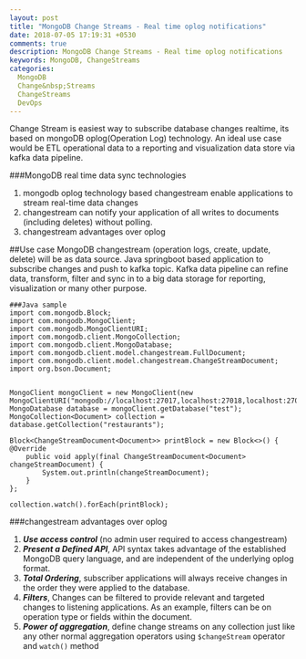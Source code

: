 ```yaml
---
layout: post
title: "MongoDB Change Streams - Real time oplog notifications"
date: 2018-07-05 17:19:31 +0530
comments: true
description: MongoDB Change Streams - Real time oplog notifications
keywords: MongoDB, ChangeStreams
categories:
  MongoDB
  Change&nbsp;Streams
  ChangeStreams
  DevOps
---
```


Change Stream is easiest way to subscribe database changes realtime, its based on mongoDB oplog(Operation Log) technology. An ideal use case would be ETL operational data to a reporting and visualization data store via kafka data pipeline.

###MongoDB real time data sync technologies
1. mongodb oplog technology based changestream enable applications to stream real-time data changes
2. changestream can notify your application of all writes to documents (including deletes) without polling.
3. changestream advantages over oplog


##Use case
MongoDB changestream (operation logs, create, update, delete) will be as data source. Java springboot based application to subscribe changes and push to kafka topic. Kafka data pipeline can refine data, transform, filter and sync in to a big data storage for reporting, visualization or many other purpose.

	###Java sample
	import com.mongodb.Block;
	import com.mongodb.MongoClient;
	import com.mongodb.MongoClientURI;
	import com.mongodb.client.MongoCollection;
	import com.mongodb.client.MongoDatabase;
	import com.mongodb.client.model.changestream.FullDocument;
	import com.mongodb.client.model.changestream.ChangeStreamDocument;
	import org.bson.Document;


	MongoClient mongoClient = new MongoClient(new MongoClientURI("mongodb://localhost:27017,localhost:27018,localhost:27019"));
	MongoDatabase database = mongoClient.getDatabase("test");
	MongoCollection<Document> collection = database.getCollection("restaurants");

	Block<ChangeStreamDocument<Document>> printBlock = new Block<>() {
    @Override
    	public void apply(final ChangeStreamDocument<Document> changeStreamDocument) {
        	System.out.println(changeStreamDocument);
    	}
	};

	collection.watch().forEach(printBlock);


###changestream advantages over oplog
1. ***Use access control*** (no admin user required to access changestream)
2. ***Present a Defined API***, API syntax takes advantage of the established MongoDB query language, and are independent of the underlying oplog format.
3. ***Total Ordering***, subscriber applications will always receive changes in the order they were applied to the database.
4. ***Filters***, Changes can be filtered to provide relevant and targeted changes to listening applications. As an example, filters can be on operation type or fields within the document.
5. ***Power of aggregation***, define change streams on any collection just like any other normal aggregation operators using `$changeStream` operator and `watch()` method
